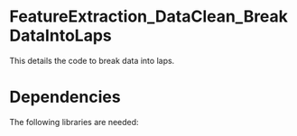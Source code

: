 # FeatureExtraction_DataClean_BreakDataIntoLaps
This details the code to break data into laps. 

# Dependencies
The following libraries are needed:
